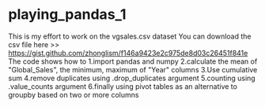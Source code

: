 # playing_pandas_1
This is my effort to work on the vgsales.csv dataset
You can download the csv file here >> https://gist.github.com/zhonglism/f146a9423e2c975de8d03c26451f841e
The code shows how to 
1.import pandas and numpy
2.calculate the mean of "Global_Sales", the minimum, maximum of "Year" columns
3.Use cumulative sum 
4.remove duplicates using .drop_duplicates argument
5.counting using .value_counts argument
6.finally using pivot tables as an alternative to groupby based on two or more columns

